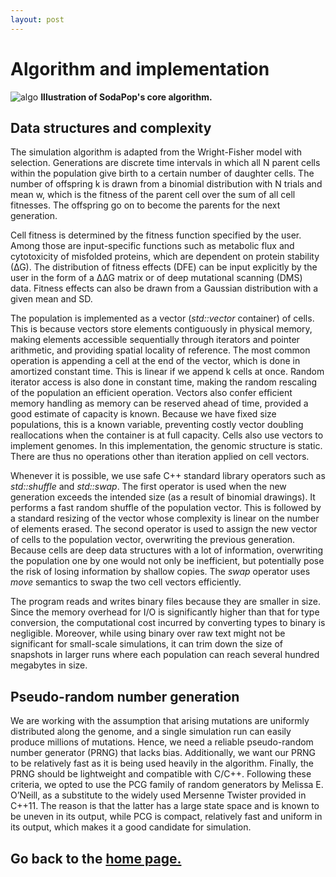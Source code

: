 ```yaml
---
layout: post
---
```


# Algorithm and implementation

![algo](https://user-images.githubusercontent.com/29554043/28376750-ecf38e40-6c78-11e7-92ec-3365d1dd9043.png)
**Illustration of SodaPop's core algorithm.**

## Data structures and complexity

The simulation algorithm is adapted from the Wright-Fisher model with selection. Generations are discrete time intervals in which all N parent cells within the population give birth to a certain number of daughter cells. The number of offspring k is drawn from a binomial distribution with N trials and mean w, which is the fitness of the parent cell over the sum of all cell fitnesses. The offspring go on to become the parents for the next generation.

Cell fitness is determined by the fitness function specified by the user. Among those are input-specific functions such as metabolic flux and cytotoxicity of misfolded proteins, which are dependent on protein stability (∆G). The distribution of fitness effects (DFE) can be input explicitly by the user in the form of a ∆∆G matrix or of deep mutational scanning (DMS) data. Fitness effects can also be drawn from a Gaussian distribution with a given mean and SD.

The population is implemented as a vector (*std::vector* container) of cells. This is because vectors store elements contiguously in physical memory, making elements accessible sequentially through iterators and pointer arithmetic, and providing spatial locality of reference. The most common operation is appending a cell at the end of the vector, which is done in amortized constant time. This is linear if we append k cells at once. Random iterator access is also done in constant time, making the random rescaling of the population an efficient operation. Vectors also confer efficient memory handling as memory can be reserved ahead of time, provided a good estimate of capacity is known. Because we have fixed size populations, this is a known variable, preventing costly vector doubling reallocations when the container is at full capacity. Cells also use vectors to implement genomes. In this implementation, the genomic structure is static. There are thus no operations other than iteration applied on cell vectors.

Whenever it is possible, we use safe C++ standard library operators such as *std::shuffle* and *std::swap*. The first operator is used when the new generation exceeds the intended size (as a result of binomial drawings). It performs a fast random shuffle of the population vector. This is followed by a standard resizing of the vector whose complexity is linear on the number of elements erased. The second operator is used to assign the new vector of cells to the population vector, overwriting the previous generation. Because cells are deep data structures with a lot of information, overwriting the population one by one would not only be inefficient, but potentially pose the risk of losing information by shallow copies. The *swap* operator uses *move* semantics to swap the two cell vectors efficiently. 

The program reads and writes binary files because they are smaller in size. Since the memory overhead for I/O is significantly higher than that for type conversion, the computational cost incurred by converting types to binary is negligible. Moreover, while using binary over raw text might not be significant for small-scale simulations, it can trim down the size of snapshots in larger runs where each population can reach several hundred megabytes in size.  

## Pseudo-random number generation

We are working with the assumption that arising mutations are uniformly distributed along the genome, and a single simulation run can easily produce millions of mutations. Hence, we need a reliable pseudo-random number generator (PRNG) that lacks bias. Additionally, we want our PRNG to be relatively fast as it is being used heavily in the algorithm. Finally, the PRNG should be lightweight and compatible with C/C++. Following these criteria, we opted to use the PCG family of random generators by Melissa E. O’Neill, as a substitute to the widely used Mersenne Twister provided in C++11. The reason is that the latter has a large state space and is known to be uneven in its output, while PCG is compact, relatively fast and uniform in its output, which makes it a good candidate for simulation.

## Go back to the [home page.](index.md)

